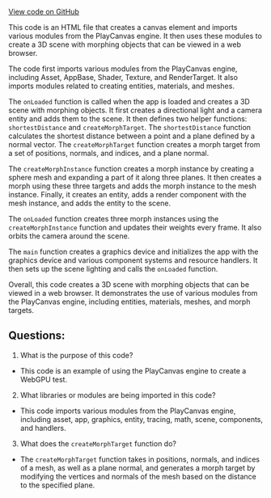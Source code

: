 [View code on GitHub](https://github.com/playcanvas/engine/examples/webgpu-temp/three.html)

This code is an HTML file that creates a canvas element and imports various modules from the PlayCanvas engine. It then uses these modules to create a 3D scene with morphing objects that can be viewed in a web browser. 

The code first imports various modules from the PlayCanvas engine, including Asset, AppBase, Shader, Texture, and RenderTarget. It also imports modules related to creating entities, materials, and meshes. 

The `onLoaded` function is called when the app is loaded and creates a 3D scene with morphing objects. It first creates a directional light and a camera entity and adds them to the scene. It then defines two helper functions: `shortestDistance` and `createMorphTarget`. The `shortestDistance` function calculates the shortest distance between a point and a plane defined by a normal vector. The `createMorphTarget` function creates a morph target from a set of positions, normals, and indices, and a plane normal. 

The `createMorphInstance` function creates a morph instance by creating a sphere mesh and expanding a part of it along three planes. It then creates a morph using these three targets and adds the morph instance to the mesh instance. Finally, it creates an entity, adds a render component with the mesh instance, and adds the entity to the scene. 

The `onLoaded` function creates three morph instances using the `createMorphInstance` function and updates their weights every frame. It also orbits the camera around the scene. 

The `main` function creates a graphics device and initializes the app with the graphics device and various component systems and resource handlers. It then sets up the scene lighting and calls the `onLoaded` function. 

Overall, this code creates a 3D scene with morphing objects that can be viewed in a web browser. It demonstrates the use of various modules from the PlayCanvas engine, including entities, materials, meshes, and morph targets.
## Questions: 
 1. What is the purpose of this code?
- This code is an example of using the PlayCanvas engine to create a WebGPU test.

2. What libraries or modules are being imported in this code?
- This code imports various modules from the PlayCanvas engine, including asset, app, graphics, entity, tracing, math, scene, components, and handlers.

3. What does the `createMorphTarget` function do?
- The `createMorphTarget` function takes in positions, normals, and indices of a mesh, as well as a plane normal, and generates a morph target by modifying the vertices and normals of the mesh based on the distance to the specified plane.